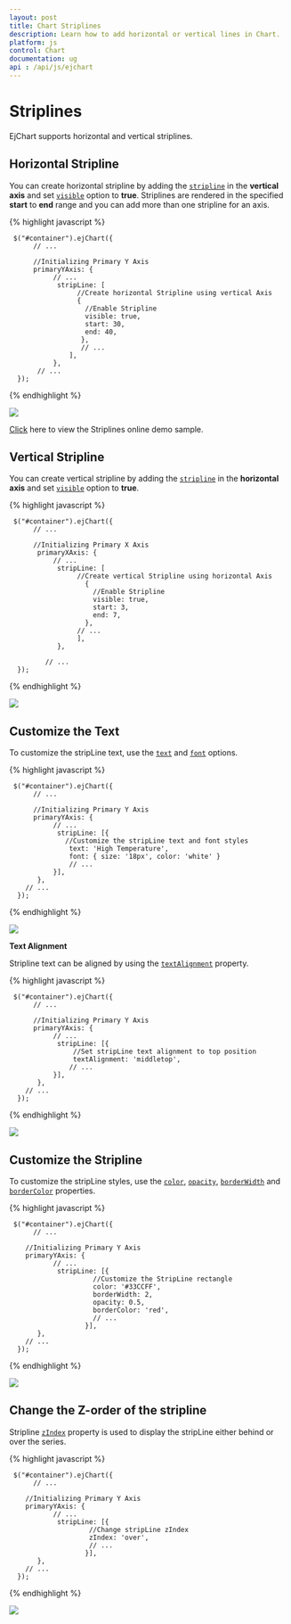 ```yaml
---
layout: post
title: Chart Striplines
description: Learn how to add horizontal or vertical lines in Chart.                                                  
platform: js
control: Chart
documentation: ug
api : /api/js/ejchart
---
```


# Striplines

EjChart supports horizontal and vertical striplines. 

## Horizontal Stripline

You can create horizontal stripline by adding the [`stripline`](../api/ejchart#members:primaryyaxis-stripline) in the **vertical axis** and set [`visible`](../api/ejchart#members:primaryxaxis-stripline-visible) option to **true**. Striplines are rendered in the specified **start** to **end** range and you can add more than one stripline for an axis.


{% highlight javascript %}

     $("#container").ejChart({
          // ...

          //Initializing Primary Y Axis
          primaryYAxis: {
               // ...
                stripLine: [
                     //Create horizontal Stripline using vertical Axis
                     {
                       //Enable Stripline
                       visible: true,
                       start: 30,
                       end: 40,
                      },
                      // ...
                   ],
               },
           // ...
      });


{% endhighlight %}

![](/js/Chart/Striplines_images/Striplines_img1.png)


[Click](https://ej2.syncfusion.com/home/#!/azure/chart/chartaxes/striplines) here to view the Striplines online demo sample.


## Vertical Stripline

You can create vertical stripline by adding the [`stripline`](../api/ejchart#members:primaryxaxis-stripline) in the **horizontal axis** and set [`visible`](../api/ejchart#members:primaryyaxis-stripline-visible) option to **true**.  


{% highlight javascript %}

     $("#container").ejChart({
          // ...

          //Initializing Primary X Axis
           primaryXAxis: {
               // ...
                stripLine: [
                     //Create vertical Stripline using horizontal Axis
                       {
                         //Enable Stripline
                         visible: true,
                         start: 3,
                         end: 7,
                       },
                     // ...
                     ],
                },

             // ...
      });


{% endhighlight %}

![](/js/Chart/Striplines_images/Striplines_img2.png)


## Customize the Text

To customize the stripLine text, use the [`text`](../api/ejchart#members:primaryyaxis-stripline-text) and [`font`](../api/ejchart#members:primaryyaxis-stripline-font) options. 

{% highlight javascript %}

     $("#container").ejChart({
          // ...

          //Initializing Primary Y Axis
          primaryYAxis: {
               // ...
                stripLine: [{
                  //Customize the stripLine text and font styles
                   text: 'High Temperature',
                   font: { size: '18px', color: 'white' }      
                   // ...                         
               }],
           },
        // ...
      });


{% endhighlight %}

![](/js/Chart/Striplines_images/Striplines_img3.png)
	

**Text Alignment**

Stripline text can be aligned by using the [`textAlignment`](../api/ejchart#members:primaryyaxis-stripline-textalignment) property.  

{% highlight javascript %}

     $("#container").ejChart({
          // ...

          //Initializing Primary Y Axis
          primaryYAxis: {
               // ...
                stripLine: [{
                    //Set stripLine text alignment to top position
                    textAlignment: 'middletop',        
                   // ...                         
               }],
           },
        // ...
      });


{% endhighlight %}

![](/js/Chart/Striplines_images/Striplines_img4.png)


## Customize the Stripline

To customize the stripLine styles, use the [`color`](../api/ejchart#members:primaryyaxis-stripline-color), [`opacity`](../api/ejchart#members:primaryyaxis-stripline-opacity), [`borderWidth`](../api/ejchart#members:primaryyaxis-stripline-borderwidth) and [`borderColor`](../api/ejchart#members:primaryyaxis-stripline-bordercolor) properties. 

{% highlight javascript %}

     $("#container").ejChart({
          // ...

        //Initializing Primary Y Axis
        primaryYAxis: {
               // ...
                stripLine: [{
                         //Customize the StripLine rectangle
                         color: '#33CCFF',
                         borderWidth: 2,
                         opacity: 0.5,
                         borderColor: 'red',  
                         // ...
                       }],
           },
        // ...
      });


{% endhighlight %}

![](/js/Chart/Striplines_images/Striplines_img5.png)


## Change the Z-order of the stripline

Stripline [`zIndex`](../api/ejchart#members:primaryyaxis-stripline-zindex) property is used to display the stripLine either behind or over the series.  

{% highlight javascript %}

     $("#container").ejChart({
          // ...

        //Initializing Primary Y Axis
        primaryYAxis: {
               // ...
                stripLine: [{
                        //Change stripLine zIndex
                        zIndex: 'over',
                        // ...
                       }],
           },
        // ...
      });


{% endhighlight %}

![](/js/Chart/Striplines_images/Striplines_img6.png)
